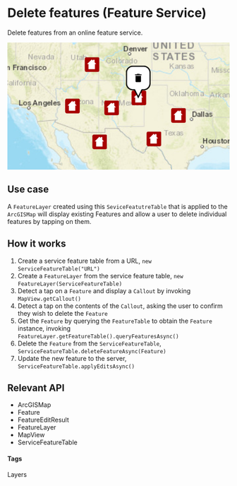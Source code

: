# Delete features (Feature Service)

Delete features from an online feature service.

![Delete Features (Feature Service)](delete-features-feature-service.png)

## Use case

A `FeatureLayer` created using this `SeviceFeatutreTable` that is applied to the `ArcGISMap` will display existing Features and allow a user to delete individual features by tapping on them.

## How it works

1. Create a service feature table from a URL, `new ServiceFeatureTable("URL")`
2. Create a `FeatureLayer` from the service feature table, `new FeatureLayer(ServiceFeatureTable)`
3. Detect a tap on a `Feature` and display a `Callout` by invoking `MapView.getCallout()`
4. Detect a tap on the contents of the `Callout`, asking the user to confirm they wish to delete the `Feature`
5. Get the `Feature` by querying the `FeatureTable` to obtain the `Feature` instance, invoking `FeatureLayer.getFeatureTable().queryFeaturesAsync()`
6. Delete the `Feature` from the `ServiceFeatureTable`, `ServiceFeatureTable.deleteFeatureAsync(Feature)`
7. Update the new feature to the server, `ServiceFeatureTable.applyEditsAsync()`

## Relevant API

* ArcGISMap
* Feature
* FeatureEditResult
* FeatureLayer
* MapView
* ServiceFeatureTable

#### Tags

Layers